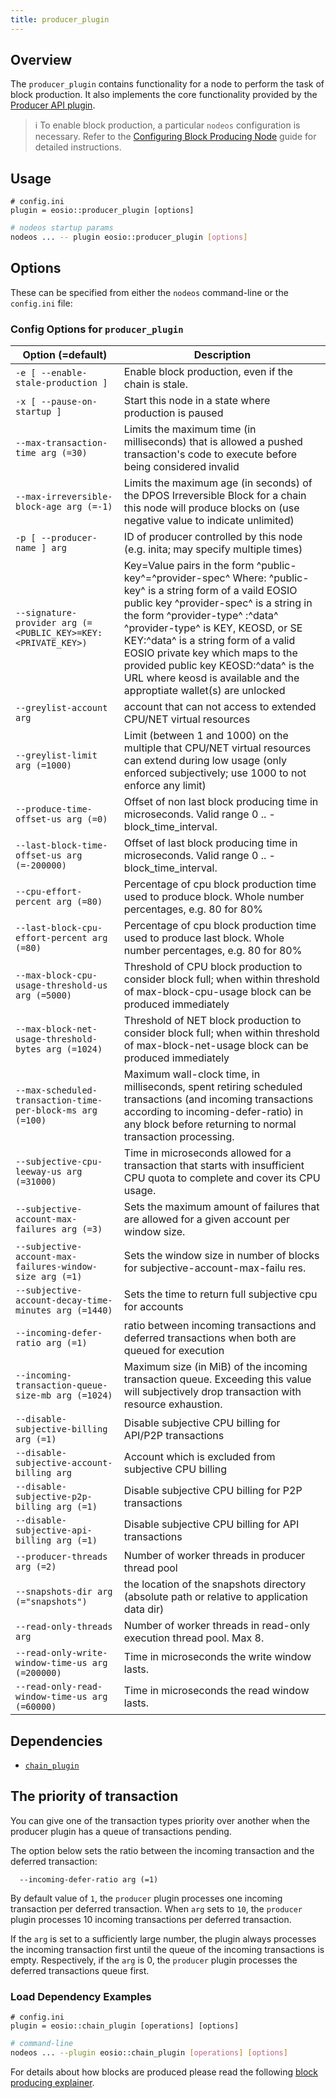 ```yaml
---
title: producer_plugin
---
```


## Overview

The `producer_plugin` contains functionality for a node to perform the task of block production. It also implements the core functionality provided by the [Producer API plugin](../producer_api_plugin/index.md).

> ℹ️ To enable block production, a particular `nodeos` configuration is necessary. Refer to the [Configuring Block Producing Node](https://docs.eosnetwork.com/manuals/leap/latest/nodeos/usage/node-setups/producing-node) guide for detailed instructions.

## Usage

```console
# config.ini
plugin = eosio::producer_plugin [options]
```
```sh
# nodeos startup params
nodeos ... -- plugin eosio::producer_plugin [options]
```

## Options

These can be specified from either the `nodeos` command-line or the `config.ini` file:

### Config Options for `producer_plugin`

Option (=default) | Description
-|-
`-e [ --enable-stale-production ]` | Enable block production, even if the chain is stale.
`-x [ --pause-on-startup ]` | Start this node in a state where production is paused
`--max-transaction-time arg (=30)` | Limits the maximum time (in milliseconds) that is allowed a pushed transaction's code to execute before being considered invalid
`--max-irreversible-block-age arg (=-1)` | Limits the maximum age (in seconds) of the DPOS Irreversible Block for a chain this node will produce blocks on (use negative value to indicate unlimited)
`-p [ --producer-name ] arg` | ID of producer controlled by this node (e.g. inita; may specify multiple times)
`--signature-provider arg (=<PUBLIC_KEY>=KEY:<PRIVATE_KEY>)` | Key=Value pairs in the form ^public-key^=^provider-spec^ Where: ^public-key^    is a string form of a vaild EOSIO public key ^provider-spec^ is a string in the form ^provider-type^ :^data^ ^provider-type^ is KEY, KEOSD, or SE KEY:^data^      is a string form of a valid EOSIO private key which maps to the provided public key KEOSD:^data^    is the URL where keosd is available and the approptiate wallet(s) are unlocked
`--greylist-account arg` | account that can not access to extended CPU/NET virtual resources
`--greylist-limit arg (=1000)` | Limit (between 1 and 1000) on the multiple that CPU/NET virtual resources can extend during low usage (only enforced subjectively; use 1000 to not enforce any limit)
`--produce-time-offset-us arg (=0)` | Offset of non last block producing time in microseconds. Valid range 0 .. -block_time_interval.
`--last-block-time-offset-us arg (=-200000)` | Offset of last block producing time in microseconds. Valid range 0 .. -block_time_interval.
`--cpu-effort-percent arg (=80)` | Percentage of cpu block production time used to produce block. Whole number percentages, e.g. 80 for 80%
`--last-block-cpu-effort-percent arg (=80)` | Percentage of cpu block production time used to produce last block. Whole number percentages, e.g. 80 for 80%
`--max-block-cpu-usage-threshold-us arg (=5000)` | Threshold of CPU block production to consider block full; when within threshold of max-block-cpu-usage block can be produced immediately
`--max-block-net-usage-threshold-bytes arg (=1024)` | Threshold of NET block production to consider block full; when within threshold of max-block-net-usage block can be produced immediately
`--max-scheduled-transaction-time-per-block-ms arg (=100)` | Maximum wall-clock time, in milliseconds, spent retiring scheduled transactions (and incoming transactions according to incoming-defer-ratio) in any block before returning to normal transaction processing.
`--subjective-cpu-leeway-us arg (=31000)` | Time in microseconds allowed for a transaction that starts with insufficient CPU quota to complete and cover its CPU usage.
`--subjective-account-max-failures arg (=3)` | Sets the maximum amount of failures that are allowed for a given account per window size.
`--subjective-account-max-failures-window-size arg (=1)` | Sets the window size in number of blocks for subjective-account-max-failu res.
`--subjective-account-decay-time-minutes arg (=1440)` | Sets the time to return full subjective cpu for accounts
`--incoming-defer-ratio arg (=1)` | ratio between incoming transactions and deferred transactions when both are queued for execution
`--incoming-transaction-queue-size-mb arg (=1024)` | Maximum size (in MiB) of the incoming transaction queue. Exceeding this value will subjectively drop transaction with resource exhaustion.
`--disable-subjective-billing arg (=1)` | Disable subjective CPU billing for API/P2P transactions
`--disable-subjective-account-billing arg` | Account which is excluded from subjective CPU billing
`--disable-subjective-p2p-billing arg (=1)` | Disable subjective CPU billing for P2P transactions
`--disable-subjective-api-billing arg (=1)` | Disable subjective CPU billing for API transactions
`--producer-threads arg (=2)` | Number of worker threads in producer thread pool
`--snapshots-dir arg (="snapshots")` | the location of the snapshots directory (absolute path or relative to application data dir)
`--read-only-threads arg` | Number of worker threads in read-only execution thread pool. Max 8.
`--read-only-write-window-time-us arg (=200000)` | Time in microseconds the write window lasts.
`--read-only-read-window-time-us arg (=60000)` | Time in microseconds the read window lasts.

## Dependencies

* [`chain_plugin`](../chain_plugin/index.md)

## The priority of transaction

You can give one of the transaction types priority over another when the producer plugin has a queue of transactions pending.

The option below sets the ratio between the incoming transaction and the deferred transaction:

```console
  --incoming-defer-ratio arg (=1)       
```

By default value of `1`, the `producer` plugin processes one incoming transaction per deferred transaction. When `arg` sets to `10`, the `producer` plugin processes 10 incoming transactions per deferred transaction.

If the `arg` is set to a sufficiently large number, the plugin always processes the incoming transaction first until the queue of the incoming transactions is empty. Respectively, if the `arg` is 0, the `producer` plugin processes the deferred transactions queue first.


### Load Dependency Examples

```console
# config.ini
plugin = eosio::chain_plugin [operations] [options]
```
```sh
# command-line
nodeos ... --plugin eosio::chain_plugin [operations] [options]
```

For details about how blocks are produced please read the following [block producing explainer](https://docs.eosnetwork.com/manuals/leap/latest/nodeos/plugins/producer_plugin/block-producing-explained).

